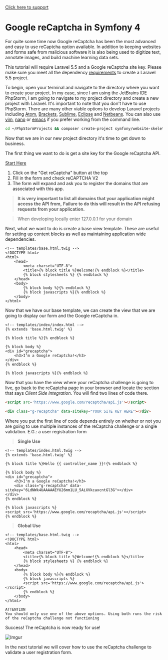 [Click here to support](https://www.patreon.com/lilybell)







# Google reCaptcha in Symfony 4

For quite some time now Google reCaptcha has been the most advanced and easy to use reCaptcha option available. In addition to keeping
websites and forms safe from malicious software it is also being used to digitize text, annotate images, and build machine learning data sets.

This tutorial will require Laravel 5.5 and a Google reCaptcha site key. Please make sure you meet all the dependency [requirements](https://symfony.com/doc/current/reference/requirements.html) to create a
Laravel 5.5 project.

To begin, open your terminal and navigate to the directory where you want to create your project. In my case, since I am using the JetBrains IDE
PhpStorm, I am going to navigate to my project directory and create a new project with Laravel. It's important to note that you don't have to use PhpStorm.
There are many other viable options to develop Laravel projects including [Atom](https://atom.io), [Brackets](http://brackets.io), [Sublime](https://www.sublimetext.com), [Eclipse](https://www.eclipse.org) and [Netbeans](https://netbeans.org). 
You can also use [vim](https://www.vim.org), [nano](https://www.nano-editor.org) or [emacs](https://www.gnu.org/software/emacs) if you prefer working from the command line. 

```Bash
cd ~/PhpStormProjects && composer create-project symfony/website-skeleton symfonygrecaptcha && cd symfonygrecaptcha
```

Now that we are in our new project directory it's time to get down to business. 

The first thing we want to do is get a site key for the Google reCaptcha API.

[Start Here](https://www.google.com/recaptcha/intro/)

1. Click on the "Get reCaptcha" button at the top
2. Fill in the form and check reCAPTCHA V2
3. The form will expand and ask you to register the domains that are associated with this app.

> **It is very important to list all domains that your application might access the API from,**
> **Failure to do this will result in the API refusing requests from your application.**

> When developing locally enter 127.0.0.1 for your domain

Next, what we want to do is create a base view template. These are useful for setting up content blocks as well as maintaining
application wide dependencies.

```twig
<!-- templates/base.html.twig -->
<!DOCTYPE html>
<html>
    <head>
        <meta charset="UTF-8">
        <title>{% block title %}Welcome!{% endblock %}</title>
        {% block stylesheets %} {% endblock %}
    </head>
    <body>
        {% block body %}{% endblock %}
        {% block javascripts %}{% endblock %}
    </body>
</html>
```

Now that we have our base template, we can create the view that we are going to display our form and the Google reCaptcha in. 

```twig
<!-- templates/index/index.html -->
{% extends 'base.html.twig' %}

{% block title %}{% endblock %}

{% block body %}
<div id="grecaptcha">
    <h3>I'm a Google reCaptcha!</h3>
</div>
{% endblock %}

{% block javascripts %}{% endblock %}
```

Now that you have the view where your reCaptcha challenge is going to live, go back to the reCaptcha page in your browser
and locate the section that says *Client Side Integration*. 
You will find two lines of code there.

```html
<script src='https://www.google.com/recaptcha/api.js'></script>
```

```html
<div class="g-recaptcha" data-sitekey="YOUR SITE KEY HERE"></div>
```

Where you put the first line of code depends entirely on whether or not you are going to use multiple instances of the
reCaptcha challenge or a single validation. E.G.: a user registration form

> **Single Use**
```twig
<!-- templates/index.html.twig -->
{% extends 'base.html.twig' %}

{% block title %}Hello {{ controller_name }}!{% endblock %}

{% block body %}
<div id="grecaptcha">
    <h3>I'm a Google reCaptcha!</h3>
    <div class="g-recaptcha" data-sitekey="6LdNWk4UAAAAAEYU26mm1LU_5AiXVkcaxcntGl3G"></div>
</div>
{% endblock %}

{% block javascripts %}
<script src='https://www.google.com/recaptcha/api.js'></script>
{% endblock %}
```

> **Global Use**
```twig
<!-- templates/base.html.twig -->
<!DOCTYPE html>
<html>
    <head>
        <meta charset="UTF-8">
        <title>{% block title %}Welcome!{% endblock %}</title>
        {% block stylesheets %} {% endblock %}
    </head>
    <body>
        {% block body %}{% endblock %}
        {% block javascripts %}
        <script src='https://www.google.com/recaptcha/api.js'></script>
        {% endblock %}
    </body>
</html>
```

```
ATTENTION
You should only use one of the above options. Using both runs the risk of the reCaptcha challenge not functioning
```
Success! The reCaptcha is now ready for use!

![Imgur](https://i.imgur.com/TNiseSd.png)

In the next tutorial we will cover how to use the reCaptcha challenge to validate a user registration form.
